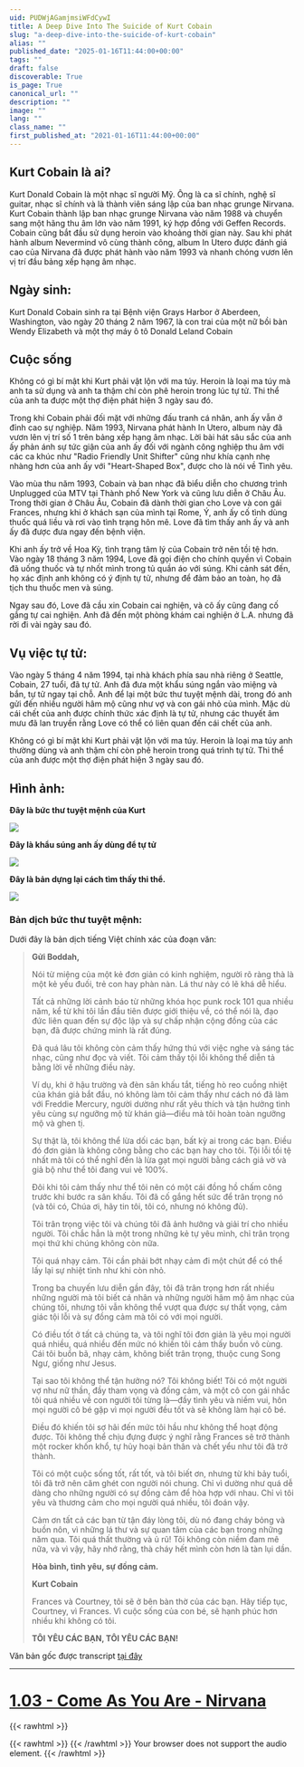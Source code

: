 ```yaml
---
uid: PUDWjAGamjmsiWFdCywI
title: A Deep Dive Into The Suicide of Kurt Cobain
slug: "a-deep-dive-into-the-suicide-of-kurt-cobain"
alias: ""
published_date: "2025-01-16T11:44:00+00:00"
tags: ""
draft: false
discoverable: True
is_page: True
canonical_url: ""
description: ""
image: ""
lang: ""
class_name: ""
first_published_at: "2021-01-16T11:44:00+00:00"
---
```


## Kurt Cobain là ai?

Kurt Donald Cobain là một nhạc sĩ người Mỹ. Ông là ca sĩ chính, nghệ sĩ guitar, nhạc sĩ chính và là thành viên sáng lập của ban nhạc grunge Nirvana. Kurt Cobain thành lập ban nhạc grunge Nirvana vào năm 1988 và chuyển sang một hãng thu âm lớn vào năm 1991, ký hợp đồng với Geffen Records. Cobain cũng bắt đầu sử dụng heroin vào khoảng thời gian này. Sau khi phát hành album Nevermind vô cùng thành công, album In Utero được đánh giá cao của Nirvana đã được phát hành vào năm 1993 và nhanh chóng vươn lên vị trí đầu bảng xếp hạng âm nhạc.

## Ngày sinh:

Kurt Donald Cobain sinh ra tại Bệnh viện Grays Harbor ở Aberdeen, Washington, vào ngày 20 tháng 2 năm 1967, là con trai của một nữ bồi bàn Wendy Elizabeth và một thợ máy ô tô Donald Leland Cobain

## Cuộc sống

Không có gì bí mật khi Kurt phải vật lộn với ma túy. Heroin là loại ma túy mà anh ta sử dụng và anh ta thậm chí còn phê heroin trong lúc tự tử. Thi thể của anh ta được một thợ điện phát hiện 3 ngày sau đó.

Trong khi Cobain phải đối mặt với những đấu tranh cá nhân, anh ấy vẫn ở đỉnh cao sự nghiệp. Năm 1993, Nirvana phát hành In Utero, album này đã vươn lên vị trí số 1 trên bảng xếp hạng âm nhạc. Lời bài hát sâu sắc của anh ấy phản ánh sự tức giận của anh ấy đối với ngành công nghiệp thu âm với các ca khúc như "Radio Friendly Unit Shifter" cũng như khía cạnh nhẹ nhàng hơn của anh ấy với "Heart-Shaped Box", được cho là nói về Tình yêu.

Vào mùa thu năm 1993, Cobain và ban nhạc đã biểu diễn cho chương trình Unplugged của MTV tại Thành phố New York và cũng lưu diễn ở Châu Âu. Trong thời gian ở Châu Âu, Cobain đã dành thời gian cho Love và con gái Frances, nhưng khi ở khách sạn của mình tại Rome, Ý, anh ấy cố tình dùng thuốc quá liều và rơi vào tình trạng hôn mê. Love đã tìm thấy anh ấy và anh ấy đã được đưa ngay đến bệnh viện.

Khi anh ấy trở về Hoa Kỳ, tình trạng tâm lý của Cobain trở nên tồi tệ hơn. Vào ngày 18 tháng 3 năm 1994, Love đã gọi điện cho chính quyền vì Cobain đã uống thuốc và tự nhốt mình trong tủ quần áo với súng. Khi cảnh sát đến, họ xác định anh không có ý định tự tử, nhưng để đảm bảo an toàn, họ đã tịch thu thuốc men và súng.

Ngay sau đó, Love đã cầu xin Cobain cai nghiện, và cô ấy cũng đang cố gắng tự cai nghiện. Anh đã đến một phòng khám cai nghiện ở L.A. nhưng đã rời đi vài ngày sau đó.

## Vụ việc tự tử:

Vào ngày 5 tháng 4 năm 1994, tại nhà khách phía sau nhà riêng ở Seattle, Cobain, 27 tuổi, đã tự tử. Anh đã đưa một khẩu súng ngắn vào miệng và bắn, tự tử ngay tại chỗ. Anh để lại một bức thư tuyệt mệnh dài, trong đó anh gửi đến nhiều người hâm mộ cũng như vợ và con gái nhỏ của mình. Mặc dù cái chết của anh được chính thức xác định là tự tử, nhưng các thuyết âm mưu đã lan truyền rằng Love có thể có liên quan đến cái chết của anh.

Không có gì bí mật khi Kurt phải vật lộn với ma túy. Heroin là loại ma túy anh thường dùng và anh thậm chí còn phê heroin trong quá trình tự tử. Thi thể của anh được một thợ điện phát hiện 3 ngày sau đó.

## Hình ảnh:

**Đây là bức thư tuyệt mệnh của Kurt**

![](https://pomf2.lain.la/f/jl6x9nf8.webp)

**Đây là khẩu súng anh ấy dùng để tự tử**

![](https://pomf2.lain.la/f/ws3owary.webp)

**Đây là bản dựng lại cách tìm thấy thi thể.**

![](https://pomf2.lain.la/f/07ozbmdg.webp)

### Bản dịch bức thư tuyệt mệnh:

Dưới đây là bản dịch tiếng Việt chính xác của đoạn văn:

>**Gửi Boddah,**
>
>Nói từ miệng của một kẻ đơn giản có kinh nghiệm, người rõ ràng thà là một kẻ yếu đuối, trẻ con hay phàn nàn. Lá thư này có lẽ khá dễ hiểu.
>
>Tất cả những lời cảnh báo từ những khóa học punk rock 101 qua nhiều năm, kể từ khi tôi lần đầu tiên được giới thiệu về, có thể nói là, đạo đức liên quan đến sự độc lập và sự chấp nhận cộng đồng của các bạn, đã được chứng minh là rất đúng.
>
>Đã quá lâu tôi không còn cảm thấy hứng thú với việc nghe và sáng tác nhạc, cũng như đọc và viết. Tôi cảm thấy tội lỗi không thể diễn tả bằng lời về những điều này.
>
>Ví dụ, khi ở hậu trường và đèn sân khấu tắt, tiếng hò reo cuồng nhiệt của khán giả bắt đầu, nó không làm tôi cảm thấy như cách nó đã làm với Freddie Mercury, người dường như rất yêu thích và tận hưởng tình yêu cùng sự ngưỡng mộ từ khán giả—điều mà tôi hoàn toàn ngưỡng mộ và ghen tị.
>
>Sự thật là, tôi không thể lừa dối các bạn, bất kỳ ai trong các bạn. Điều đó đơn giản là không công bằng cho các bạn hay cho tôi. Tội lỗi tồi tệ nhất mà tôi có thể nghĩ đến là lừa gạt mọi người bằng cách giả vờ và giả bộ như thể tôi đang vui vẻ 100%.
>
>Đôi khi tôi cảm thấy như thể tôi nên có một cái đồng hồ chấm công trước khi bước ra sân khấu. Tôi đã cố gắng hết sức để trân trọng nó (và tôi có, Chúa ơi, hãy tin tôi, tôi có, nhưng nó không đủ).
>
>Tôi trân trọng việc tôi và chúng tôi đã ảnh hưởng và giải trí cho nhiều người. Tôi chắc hẳn là một trong những kẻ tự yêu mình, chỉ trân trọng mọi thứ khi chúng không còn nữa.
>
>Tôi quá nhạy cảm. Tôi cần phải bớt nhạy cảm đi một chút để có thể lấy lại sự nhiệt tình như khi còn nhỏ.
>
>Trong ba chuyến lưu diễn gần đây, tôi đã trân trọng hơn rất nhiều những người mà tôi biết cá nhân và những người hâm mộ âm nhạc của chúng tôi, nhưng tôi vẫn không thể vượt qua được sự thất vọng, cảm giác tội lỗi và sự đồng cảm mà tôi có với mọi người.
>
>Có điều tốt ở tất cả chúng ta, và tôi nghĩ tôi đơn giản là yêu mọi người quá nhiều, quá nhiều đến mức nó khiến tôi cảm thấy buồn vô cùng. Cái tôi buồn bã, nhạy cảm, không biết trân trọng, thuộc cung Song Ngư, giống như Jesus.
>
>Tại sao tôi không thể tận hưởng nó? Tôi không biết! Tôi có một người vợ như nữ thần, đầy tham vọng và đồng cảm, và một cô con gái nhắc tôi quá nhiều về con người tôi từng là—đầy tình yêu và niềm vui, hôn mọi người cô bé gặp vì mọi người đều tốt và sẽ không làm hại cô bé.
>
>Điều đó khiến tôi sợ hãi đến mức tôi hầu như không thể hoạt động được. Tôi không thể chịu đựng được ý nghĩ rằng Frances sẽ trở thành một rocker khốn khổ, tự hủy hoại bản thân và chết yểu như tôi đã trở thành.
>
>Tôi có một cuộc sống tốt, rất tốt, và tôi biết ơn, nhưng từ khi bảy tuổi, tôi đã trở nên căm ghét con người nói chung. Chỉ vì dường như quá dễ dàng cho những người có sự đồng cảm để hòa hợp với nhau. Chỉ vì tôi yêu và thương cảm cho mọi người quá nhiều, tôi đoán vậy.
>
>Cảm ơn tất cả các bạn từ tận đáy lòng tôi, dù nó đang cháy bỏng và buồn nôn, vì những lá thư và sự quan tâm của các bạn trong những năm qua. Tôi quá thất thường và ủ rũ! Tôi không còn niềm đam mê nữa, và vì vậy, hãy nhớ rằng, thà cháy hết mình còn hơn là tàn lụi dần.
>
>**Hòa bình, tình yêu, sự đồng cảm.**
>
>**Kurt Cobain**
>
>Frances và Courtney, tôi sẽ ở bên bàn thờ của các bạn. Hãy tiếp tục, Courtney, vì Frances. Vì cuộc sống của con bé, sẽ hạnh phúc hơn nhiều khi không có tôi.
>
>**TÔI YÊU CÁC BẠN, TÔI YÊU CÁC BẠN!**

Văn bản gốc được transcript [tại đây](/kurt-cobain-letter)

---

# [1.03 - Come As You Are - Nirvana](https://pillowcase.su/f/7ee210179e5775f07076d9efae9d6d76)
{{< rawhtml >}}
<audio autoplay loop style="display: none;">
{{< rawhtml >}}
  <source src="https://files.catbox.moe/ri8loz.mp3" type="audio/mpeg">
{{< /rawhtml >}}
  <!-- Optionally include an AAC version for broader support -->
{{< rawhtml >}}
  <source src="https://files.catbox.moe/ri8loz.mp3" type="audio/mp3">
{{< /rawhtml >}}
  Your browser does not support the audio element.
</audio>
{{< /rawhtml >}}
